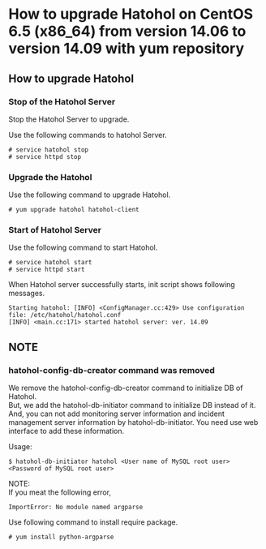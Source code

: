 How to upgrade Hatohol on CentOS 6.5 (x86_64) from version 14.06 to version 14.09 with yum repository
=====================================================================================================

How to upgrade Hatohol
----------------------

### Stop of the Hatohol Server
Stop the Hatohol Server to upgrade.

Use the following commands to hatohol Server.

    # service hatohol stop
    # service httpd stop

### Upgrade the Hatohol

Use the following command to upgrade Hatohol.

    # yum upgrade hatohol hatohol-client

### Start of Hatohol Server

Use the following command to start Hatohol.

    # service hatohol start
    # service httpd start

When Hatohol server successfully starts, init script shows following messages.

    Starting hatohol: [INFO] <ConfigManager.cc:429> Use configuration file: /etc/hatohol/hatohol.conf
    [INFO] <main.cc:171> started hatohol server: ver. 14.09

NOTE
----

### hatohol-config-db-creator command was removed

We remove the hatohol-config-db-creator command to initialize DB of Hatohol.  
But, we add the hatohol-db-initiator command to initialize DB instead of it.  
And, you can not add monitoring server information and incident management server information by hatohol-db-initiator.
You need use web interface to add these information.

Usage:

    $ hatohol-db-initiator hatohol <User name of MySQL root user> <Password of MySQL root user>

NOTE:  
If you meat the following error,

    ImportError: No module named argparse

Use following command to install require package.

    # yum install python-argparse


